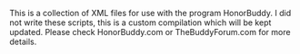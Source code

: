 This is a collection of XML files for use with the program HonorBuddy. I did not write these scripts, this is a custom compilation which will be kept updated. Please check HonorBuddy.com or TheBuddyForum.com for more details.